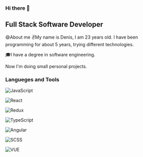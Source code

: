 ### Hi there 👋

## Full Stack Software Developer

😄About me
✌️My name is Denis, I am 23 years old. I have been programming for about 5 years, trying different technologies.

🎓I have a degree in software engineering.

Now I'm doing small personal projects.


### Langueges and Tools

![JavaScript](https://img.shields.io/badge/-JavaScript-090909?style=for-the-badge&logo=JavaScript&logoColor=E9D54D)

![React](https://img.shields.io/badge/-React-090909?style=for-the-badge&logo=React&logoColor=33)

![Redux](https://img.shields.io/badge/-Redux-090909?style=for-the-badge&logo=Redux&logoColor=4B0082)

![TypeScript](https://img.shields.io/badge/-TypeScript-090909?style=for-the-badge&logo=TypeScript&logoColor=0000)

![Angular](https://img.shields.io/badge/-Angular-090909?style=for-the-badge&logo=Angular&logoColor=FC0C0C)

![SCSS](https://img.shields.io/badge/-SCSS-090909?style=for-the-badge&logo=SASS&logoColor=E5398F)

![VUE](https://img.shields.io/badge/-SCSS-090909?style=for-the-badge&logo=SASS&logoColor=E5398F)







<!-- - 🔭 I’m currently working on ...
- 🌱 I’m currently learning ...
- 👯 I’m looking to collaborate on ...
- 🤔 I’m looking for help with ...
- 💬 Ask me about ...
- 📫 How to reach me: ...
- 😄 Pronouns: ...
- ⚡ Fun fact: ... -->

